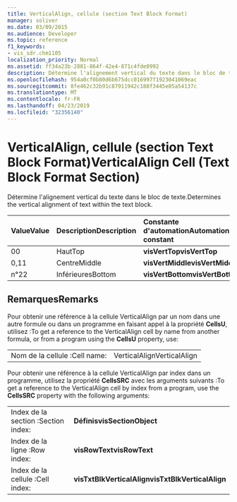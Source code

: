 ```yaml
---
title: VerticalAlign, cellule (section Text Block Format)
manager: soliver
ms.date: 03/09/2015
ms.audience: Developer
ms.topic: reference
f1_keywords:
- vis_sdr.chm1105
localization_priority: Normal
ms.assetid: ff34a23b-2881-864f-42e4-871c4fde0992
description: Détermine l'alignement vertical du texte dans le bloc de texte.
ms.openlocfilehash: 954a0cf0b80d6b675dcc016997f1923041069eac
ms.sourcegitcommit: 8fe462c32b91c87911942c188f3445e85a54137c
ms.translationtype: MT
ms.contentlocale: fr-FR
ms.lasthandoff: 04/23/2019
ms.locfileid: "32356140"
---
```

# <a name="verticalalign-cell-text-block-format-section"></a><span data-ttu-id="607c0-103">VerticalAlign, cellule (section Text Block Format)</span><span class="sxs-lookup"><span data-stu-id="607c0-103">VerticalAlign Cell (Text Block Format Section)</span></span>

<span data-ttu-id="607c0-104">Détermine l'alignement vertical du texte dans le bloc de texte.</span><span class="sxs-lookup"><span data-stu-id="607c0-104">Determines the vertical alignment of text within the text block.</span></span>
  
|<span data-ttu-id="607c0-105">**Value**</span><span class="sxs-lookup"><span data-stu-id="607c0-105">**Value**</span></span>|<span data-ttu-id="607c0-106">**Description**</span><span class="sxs-lookup"><span data-stu-id="607c0-106">**Description**</span></span>|<span data-ttu-id="607c0-107">**Constante d'automation**</span><span class="sxs-lookup"><span data-stu-id="607c0-107">**Automation constant**</span></span>|
|:-----|:-----|:-----|
| <span data-ttu-id="607c0-108">0</span><span class="sxs-lookup"><span data-stu-id="607c0-108">0</span></span>  <br/> | <span data-ttu-id="607c0-109">Haut</span><span class="sxs-lookup"><span data-stu-id="607c0-109">Top</span></span>  <br/> |<span data-ttu-id="607c0-110">**visVertTop**</span><span class="sxs-lookup"><span data-stu-id="607c0-110">**visVertTop**</span></span> <br/> |
| <span data-ttu-id="607c0-111">0,1</span><span class="sxs-lookup"><span data-stu-id="607c0-111">1</span></span>  <br/> | <span data-ttu-id="607c0-112">Centre</span><span class="sxs-lookup"><span data-stu-id="607c0-112">Middle</span></span>  <br/> |<span data-ttu-id="607c0-113">**visVertMiddle**</span><span class="sxs-lookup"><span data-stu-id="607c0-113">**visVertMiddle**</span></span> <br/> |
| <span data-ttu-id="607c0-114">n°2</span><span class="sxs-lookup"><span data-stu-id="607c0-114">2</span></span>  <br/> | <span data-ttu-id="607c0-115">Inférieures</span><span class="sxs-lookup"><span data-stu-id="607c0-115">Bottom</span></span>  <br/> |<span data-ttu-id="607c0-116">**visVertBottom**</span><span class="sxs-lookup"><span data-stu-id="607c0-116">**visVertBottom**</span></span> <br/> |
   
## <a name="remarks"></a><span data-ttu-id="607c0-117">Remarques</span><span class="sxs-lookup"><span data-stu-id="607c0-117">Remarks</span></span>

<span data-ttu-id="607c0-118">Pour obtenir une référence à la cellule VerticalAlign par un nom dans une autre formule ou dans un programme en faisant appel à la propriété **CellsU**, utilisez :</span><span class="sxs-lookup"><span data-stu-id="607c0-118">To get a reference to the VerticalAlign cell by name from another formula, or from a program using the **CellsU** property, use:</span></span> 
  
|||
|:-----|:-----|
| <span data-ttu-id="607c0-119">Nom de la cellule :</span><span class="sxs-lookup"><span data-stu-id="607c0-119">Cell name:</span></span>  <br/> | <span data-ttu-id="607c0-120">VerticalAlign</span><span class="sxs-lookup"><span data-stu-id="607c0-120">VerticalAlign</span></span>  <br/> |
   
<span data-ttu-id="607c0-121">Pour obtenir une référence à la cellule VerticalAlign par index dans un programme, utilisez la propriété **CellsSRC** avec les arguments suivants :</span><span class="sxs-lookup"><span data-stu-id="607c0-121">To get a reference to the VerticalAlign cell by index from a program, use the **CellsSRC** property with the following arguments:</span></span> 
  
|||
|:-----|:-----|
| <span data-ttu-id="607c0-122">Index de la section :</span><span class="sxs-lookup"><span data-stu-id="607c0-122">Section index:</span></span>  <br/> |<span data-ttu-id="607c0-123">**Définis**</span><span class="sxs-lookup"><span data-stu-id="607c0-123">**visSectionObject**</span></span> <br/> |
| <span data-ttu-id="607c0-124">Index de la ligne :</span><span class="sxs-lookup"><span data-stu-id="607c0-124">Row index:</span></span>  <br/> |<span data-ttu-id="607c0-125">**visRowText**</span><span class="sxs-lookup"><span data-stu-id="607c0-125">**visRowText**</span></span> <br/> |
| <span data-ttu-id="607c0-126">Index de la cellule :</span><span class="sxs-lookup"><span data-stu-id="607c0-126">Cell index:</span></span>  <br/> |<span data-ttu-id="607c0-127">**visTxtBlkVerticalAlign**</span><span class="sxs-lookup"><span data-stu-id="607c0-127">**visTxtBlkVerticalAlign**</span></span> <br/> |
   

